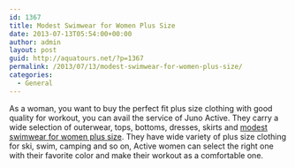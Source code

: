 ```yaml
---
id: 1367
title: Modest Swimwear for Women Plus Size
date: 2013-07-13T05:54:00+00:00
author: admin
layout: post
guid: http://aquatours.net/?p=1367
permalink: /2013/07/13/modest-swimwear-for-women-plus-size/
categories:
  - General
---
```

As a woman, you want to buy the perfect fit plus size clothing with good quality for workout, you can avail the service of Juno Active. They carry a wide selection of outerwear, tops, bottoms, dresses, skirts and [modest swimwear for women plus size](http://www.junonia.com/Bathing-Suits-Plus-Size-One-Piece-Swimwear.html). They have wide variety of plus size clothing for ski, swim, camping and so on, Active women can select the right one with their favorite color and make their workout as a comfortable one.
